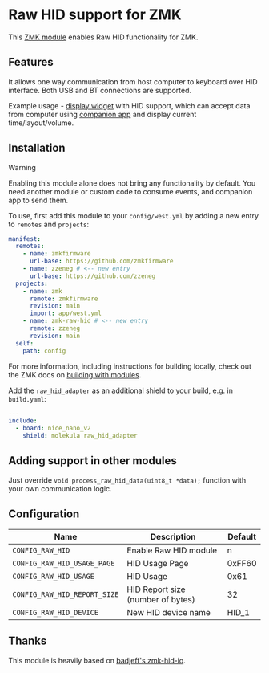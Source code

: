# Raw HID support for ZMK

This [ZMK module](https://zmk.dev/docs/features/modules) enables Raw HID functionality for ZMK.

## Features

It allows one way communication from host computer to keyboard over HID interface. Both USB and BT connections are supported.

Example usage - [display widget](https://github.com/zzeneg/zmk-nice-view-hid) with HID support, which can accept data from computer using [companion app](https://github.com/zzeneg/qmk-hid-host) and display current time/layout/volume.

## Installation

> [!WARNING]
> Enabling this module alone does not bring any functionality by default. You need another module or custom code to consume events, and companion app to send them.

To use, first add this module to your `config/west.yml` by adding a new entry to `remotes` and `projects`:

```yaml west.yml
manifest:
  remotes:
    - name: zmkfirmware
      url-base: https://github.com/zmkfirmware
    - name: zzeneg # <-- new entry
      url-base: https://github.com/zzeneg
  projects:
    - name: zmk
      remote: zmkfirmware
      revision: main
      import: app/west.yml
    - name: zmk-raw-hid # <-- new entry
      remote: zzeneg
      revision: main
  self:
    path: config
```

For more information, including instructions for building locally, check out the ZMK docs on [building with modules](https://zmk.dev/docs/features/modules#building-with-modules).

Add the `raw_hid_adapter` as an additional shield to your build, e.g. in `build.yaml`:

```yaml build.yaml
---
include:
  - board: nice_nano_v2
    shield: molekula raw_hid_adapter
```

## Adding support in other modules

Just override `void process_raw_hid_data(uint8_t *data);` function with your own communication logic.

## Configuration

| Name                         | Description                       | Default |
| ---------------------------- | --------------------------------- | ------- |
| `CONFIG_RAW_HID`             | Enable Raw HID module             | n       |
| `CONFIG_RAW_HID_USAGE_PAGE`  | HID Usage Page                    | 0xFF60  |
| `CONFIG_RAW_HID_USAGE`       | HID Usage                         | 0x61    |
| `CONFIG_RAW_HID_REPORT_SIZE` | HID Report size (number of bytes) | 32      |
| `CONFIG_RAW_HID_DEVICE`      | New HID device name               | HID_1   |

## Thanks

This module is heavily based on [badjeff's zmk-hid-io](https://github.com/badjeff/zmk-hid-io).
